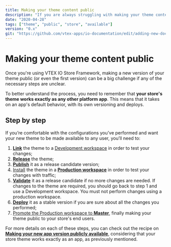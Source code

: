 ```yaml
---
title: Making your theme content public
description: "If you are always struggling with making your theme content public using the VTEX IO platform, learn all the necessary steps now."
date: "2020-04-28"
tags: ["theme", "public", "store", "available"]
version: "0.x"
git: "https://github.com/vtex-apps/io-documentation/edit/adding-new-docs/docs/en/Recipes/development/configuring-an-edition-app.md"
---
```


# Making your theme content public

Once you're using VTEX IO Store Framework, making a new version of your theme public (or even the first version) can be a big challenge if any of the necessary steps are unclear.

To better understand the process, you need to remember that **your store's theme works exactly as any other platform app**.
This means that it takes on an app's default behavior, with its own versioning and deploys. 

## Step by step

If you’re comfortable with the configurations you’ve performed and want your new theme to be made available to any user, you’ll need to:

1. [**Link**](https://vtex.io/docs/recipes/development/linking-an-app/) the theme to a [Development workspace](https://vtex.io/docs/recipes/development/creating-a-development-workspace/) in order to test your changes;
2. [**Release**](https://vtex.io/docs/recipes/development/releasing-a-new-app-version/) the theme;
3. [**Publish**](https://vtex.io/docs/recipes/development/publishing-an-app/) it as a release candidate version;
4. [Install](https://vtex.io/docs/recipes/development/installing-an-app/) the theme in a [**Production workspace**](https://vtex.io/docs/recipes/development/creating-a-production-workspace/) in order to test your changes with traffic;
5. [**Validate**](https://vtex.io/docs/recipes/development/publishing-an-app/) it as a release candidate if no more changes are needed. If changes to the theme are required, you should go back to step 1 and use a Development workspace. You must not perform changes using a production workspace.  
6. [**Deploy**](https://vtex.io/docs/recipes/development/publishing-an-app/) it as a stable version if you are sure about all the changes you performed;
7. [Promote the Production workspace to **Master**](https://vtex.io/docs/recipes/development/promoting-a-workspace-to-master/), finally making your theme public to your store's end users. 

For more details on each of these steps, you can check out the recipe on [**Making your new app version publicly available**](https://vtex.io/docs/recipes/development/making-your-new-app-version-publicly-available/), considering that your store theme works exactly as an app, as previously mentioned. 
